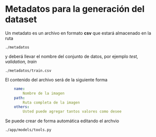 # Metadatos para la generación del dataset

Un metadato es un archivo en formato **csv** que estará almacenado en la ruta

`./metadatos`

y deberá llevar el nombre del conjunto de datos, por ejemplo *test, validation, train*

`./metadatos/train.csv`

El contenido del archivo será de la siguiente forma
```YAML
    name:
        Nombre de la imagen
    path:
        Ruta completa de la imagen
    others:
        Usted puede agregar tantos valores como desee
```
Se puede crear de forma automática editando el archvio

`./app/models/tools.py`

